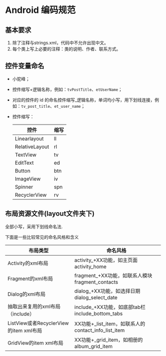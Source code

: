 # Android 编码规范 #
## 基本要求 ##
1. 除了注释与strings.xml，代码中不允许出现中文。
2. 每个类上写上必要的注释：类的说明、作者、联系方式。

##  控件变量命名 ##
 - 小驼峰；
- 控件缩写+逻辑名称，例如：`tvPostTitle`、`etUserName`；
- 对应的控件的 id 的命名控件缩写_逻辑名称，单词均小写，用下划线连接，例如：`tv_post_title`、`et_user_name`；
- 控件缩写：
    
    控件 | 缩写
    ----- | ----
    Linearlayout | ll
    RelativeLayout | rl
    TextView | tv
    EditText | ed
    Button | btn
    ImageView | iv
    Spinner | spn
    RecyclerView | rv
    
## 布局资源文件(layout文件夹下)

全部小写，采用下划线命名法.

下面是一些比较常见的命名风格和含义

|布局类型| 命名风格 |
|-------|----------|
|Activity的xml布局|activity_+XX功能，如主页面activity_home|
|Fragment的xml布局|fragment_+XX功能，如联系人模块fragment_contacts|
|Dialog的xml布局|dialog_+XX功能，如选择日期dialog_select_date|
|抽取出来复用的xml布局（include）|include_+XX功能，如底部tab栏include_bottom_tabs|
|ListView或者RecyclerView的item xml布局|XX功能+_list_item，如联系人的contact_info_list_item|
|GridView的item xml布局|XX功能+_grid_item，如相册的album_grid_item|

    

    

